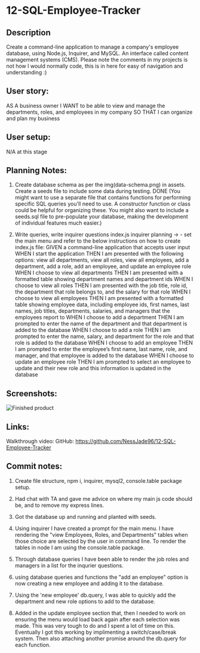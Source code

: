 # 12-SQL-Employee-Tracker

## Description

Create a command-line application to manage a company's employee database, using Node.js, Inquirer, and MySQL. An interface called content management systems (CMS).
Please note the comments in my projects is not how I would normally code, this is in here for easy of navigation and understanding :)

## User story:

AS A business owner
I WANT to be able to view and manage the departments, roles, and employees in my company
SO THAT I can organize and plan my business

## User setup:

N/A at this stage

## Planning Notes:

1. Create database schema as per the img(data-schema.png) in assets. Create a seeds file to include some data during testing. DONE
   (You might want to use a separate file that contains functions for performing specific SQL queries you'll need to use. A constructor function or class could be helpful for organizing these. You might also want to include a seeds.sql file to pre-populate your database, making the development of individual features much easier.)

2. Write queries, write inquirer questions
   index.js inquirer planning -> - set the main menu and refer to the below instructions on how to create index.js file:
   GIVEN a command-line application that accepts user input
   WHEN I start the application
   THEN I am presented with the following options: view all departments, view all roles, view all employees, add a department, add a role, add an employee, and update an employee role
   WHEN I choose to view all departments
   THEN I am presented with a formatted table showing department names and department ids
   WHEN I choose to view all roles
   THEN I am presented with the job title, role id, the department that role belongs to, and the salary for that role
   WHEN I choose to view all employees
   THEN I am presented with a formatted table showing employee data, including employee ids, first names, last names, job titles, departments, salaries, and managers that the employees report to
   WHEN I choose to add a department
   THEN I am prompted to enter the name of the department and that department is added to the database
   WHEN I choose to add a role
   THEN I am prompted to enter the name, salary, and department for the role and that role is added to the database
   WHEN I choose to add an employee
   THEN I am prompted to enter the employee’s first name, last name, role, and manager, and that employee is added to the database
   WHEN I choose to update an employee role
   THEN I am prompted to select an employee to update and their new role and this information is updated in the database

## Screenshots:

![Finished product](./develop/public/assets/images/)

## Links:

Walkthrough video:
GitHub: https://github.com/NessJade96/12-SQL-Employee-Tracker

## Commit notes:

1. Create file structure, npm i, inquirer, mysql2, console.table package setup.

2. Had chat with TA and gave me advice on where my main js code should be, and to remove my express lines.

3. Got the database up and running and planted with seeds.

4. Using inquirer I have created a prompt for the main menu. I have rendering the "view Employees, Roles, and Departments" tables when those choice are selected by the user in command line. To render the tables in node I am using the console.table package.

5. Through database queries I have been able to render the job roles and managers in a list for the inqurier questions.

6. using database queries and functions the "add an employee" option is now creating a new employee and adding it to the database.

7. Using the 'new employee' db.query, I was able to quickly add the department and new role options to add to the database.

8. Added in the update employee section that, then I needed to work on ensuring the menu would load back again after each selection was made. This was very tough to do and I spent a lot of time on this. Eventually I got this working by implimenting a switch/case/break system. Then also attaching another promise around the db.query for each function. 
